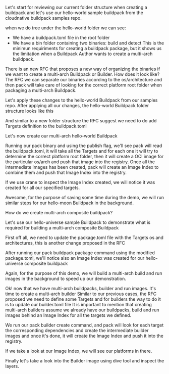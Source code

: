 Let's start for reviewing our current folder structure when creating a buildpack and 
let's use our hello-world sample buildpack from the cloudnative buildpack samples repo.

when we do tree under the hello-world folder we can see:
- We have a buildpack.toml file in the root folder
- We have a bin folder containing two binaries: build and detect
This is the minimun requiriments for creating a buildpack package, but it shows us the limitation
when a Buildpack Author wants to create a multi-arch buildpack. 

There is an new RFC that proposes a new way of organizing the binaries if we want to create a multi-arch Buildpack or Builder. How does it look like?
The RFC we can separate our binaries according to the os/architecture and then pack will take care of looking for the correct platform root folder
when packaging a multi-arch Buildpack.

Let's apply these changes to the hello-world Buildpack from our samples repo.
After applying all our changes, the hello-world Buildpack folder structure looks like this

And similar to a new folder structure the RFC suggest we need to do add Targets definition to the buildpack.toml

Let's now create our multi-arch hello-world Buildpack

Running our pack binary and using the publish flag, we'll see pack will read the buildpack.toml, it will take all the Targets and for each one it will
try to determine the correct platform root folder, then it will create a OCI image for the particular os/arch and push that image into the registry. Once 
all the intermediate images has been created, pack will create an Image Index to combine them and push that Image Index into the registry.

If we use crane to inspect the Image Index created, we will notice it was created for all our specified targets.

Awesome, for the purpose of saving some time during the demo, we will run similar steps for our hello-moon Buildpack in the background.

How do we create multi-arch composite buildpack?

Let's use our hello-universe sample Buildpack to demonstrate what is required for building a multi-arch composite Buildpack

First off all, we need to update the package.toml file with the Targets os and architectures, this is another change proposed in the RFC

After running our pack buildpack package command using the modified package.toml, we'll notice also an Image Index was created for our hello-universe 
composite buildpack

Again, for the purpose of this demo, we will build a multi-arch build and run images in the background to speed up our demonstration.


Ok! now that we have multi-arch buildpacks, builder and run images. It's time to create a multi-arch builder
Similar to our previous cases, the RFC proposed we need to define some Targets and for builders the way to do it is to update our builder.toml file
It is important to mention that creating multi-arch builders assume we already have our buildpacks, build and run images behind an Image Index for all the targets
we defined.

We run our pack builder create command, and pack will look for each target the corresponding dependencies and create the intermediate builder images and once
it's done, it will create the Image Index and push it into the registry.

If we take a look at our Image Index, we will see our platforms in there.

Finally let's take a look into the Builder image using dive tool and inspect the layers.
